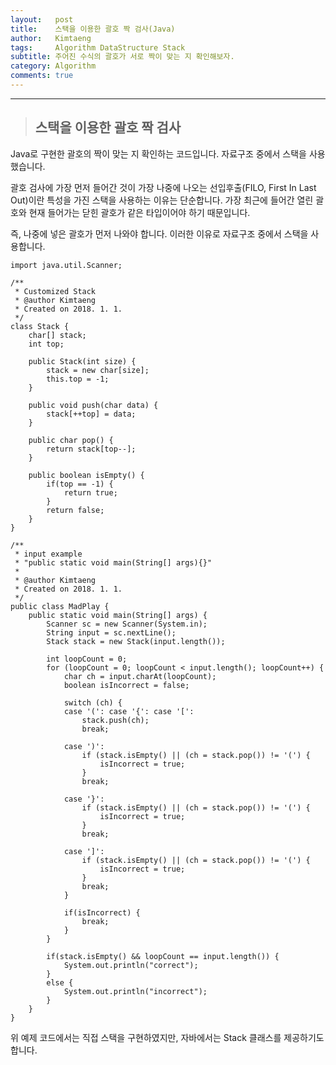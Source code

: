 ```yaml
---
layout:   post
title:    스택을 이용한 괄호 짝 검사(Java)
author:   Kimtaeng
tags: 	  Algorithm DataStructure Stack
subtitle: 주어진 수식의 괄호가 서로 짝이 맞는 지 확인해보자.
category: Algorithm
comments: true
---
```


<hr/>

> ## 스택을 이용한 괄호 짝 검사

Java로 구현한 괄호의 짝이 맞는 지 확인하는 코드입니다. 자료구조 중에서 스택을 사용했습니다.

괄호 검사에 가장 먼저 들어간 것이 가장 나중에 나오는 선입후출(FILO, First In Last Out)이란 특성을 가진
스택을 사용하는 이유는 단순합니다. 가장 최근에 들어간 열린 괄호와 현재 들어가는 닫힌 괄호가 같은 타입이어야 하기 때문입니다.

즉, 나중에 넣은 괄호가 먼저 나와야 합니다. 이러한 이유로 자료구조 중에서 스택을 사용합니다.

<pre class="line-numbers"><code class="language-java" data-start="1">import java.util.Scanner;

/**
 * Customized Stack
 * @author Kimtaeng <itsmetaeng@gmail.com>
 * Created on 2018. 1. 1.
 */
class Stack {
    char[] stack;
    int top;

    public Stack(int size) {
        stack = new char[size];
        this.top = -1;
    }

    public void push(char data) {
        stack[++top] = data;
    }

    public char pop() {
        return stack[top--];
    }

    public boolean isEmpty() {
        if(top == -1) {
            return true;
        }
        return false;
    }
}

/**
 * input example
 * "public static void main(String[] args){}"
 * 
 * @author Kimtaeng <itsmetaeng@gmail.com>
 * Created on 2018. 1. 1.
 */
public class MadPlay {
    public static void main(String[] args) {
        Scanner sc = new Scanner(System.in);
        String input = sc.nextLine();
        Stack stack = new Stack(input.length());

        int loopCount = 0;
        for (loopCount = 0; loopCount < input.length(); loopCount++) {
            char ch = input.charAt(loopCount);
            boolean isIncorrect = false;

            switch (ch) {
            case '(': case '{': case '[':
                stack.push(ch);
                break;

            case ')':
                if (stack.isEmpty() || (ch = stack.pop()) != '(') {
                    isIncorrect = true;
                }
                break;

            case '}':
                if (stack.isEmpty() || (ch = stack.pop()) != '(') {
                    isIncorrect = true;
                }
                break;

            case ']':
                if (stack.isEmpty() || (ch = stack.pop()) != '(') {
                    isIncorrect = true;
                }
                break;
            }
            
            if(isIncorrect) {
                break;
            }
        }
        
        if(stack.isEmpty() && loopCount == input.length()) {
            System.out.println("correct");
        }
        else {
            System.out.println("incorrect");
        }
    }
}
</code></pre>

위 예제 코드에서는 직접 스택을 구현하였지만, 자바에서는 Stack 클래스를 제공하기도 합니다.